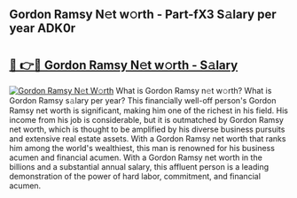 ## Gordon Ramsy N𝚎t w𝚘rth - Part-fX3 S𝚊lary per year ADK0r

# <h2><a href="http://gc52e6o.nevu.top/?p=Gordon+Ramsy">🔗 👉🔴 Gordon Ramsy N𝚎t w𝚘rth - S𝚊lary</a></h2>

[![Gordon Ramsy N𝚎t W𝚘rth](https://i.imgur.com/Oavwk0R.jpeg)](http://gc52e6o.nevu.top/?p=Gordon+Ramsy)
What is Gordon Ramsy n𝚎t w𝚘rth? What is Gordon Ramsy s𝚊lary per year?
This financially well-off person's Gordon Ramsy net worth is significant, making him one of the richest in his field. His income from his job is considerable, but it is outmatched by Gordon Ramsy net worth, which is thought to be amplified by his diverse business pursuits and extensive real estate assets. With a Gordon Ramsy net worth that ranks him among the world's wealthiest, this man is renowned for his business acumen and financial acumen. With a Gordon Ramsy net worth in the billions and a substantial annual salary, this affluent person is a leading demonstration of the power of hard labor, commitment, and financial acumen.
